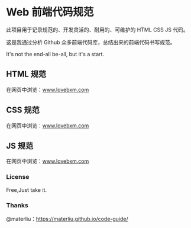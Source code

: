 
# Web 前端代码规范
此项目用于记录规范的、开发灵活的、耐用的、可维护的 HTML CSS JS 代码。

这是我通过分析 Github 众多前端代码库，总结出来的前端代码书写规范。

It's not the end-all be-all, but it's a start.

## HTML 规范
在网页中浏览：www.lovebxm.com

## CSS 规范
在网页中浏览：www.lovebxm.com

## JS 规范
在网页中浏览：www.lovebxm.com

### License
Free,Just take it.

### Thanks
@materliu：https://materliu.github.io/code-guide/
